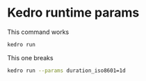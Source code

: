 # Kedro runtime params

This command works

```bash
kedro run
```

This one breaks

```bash
kedro run --params duration_iso8601=1d
```